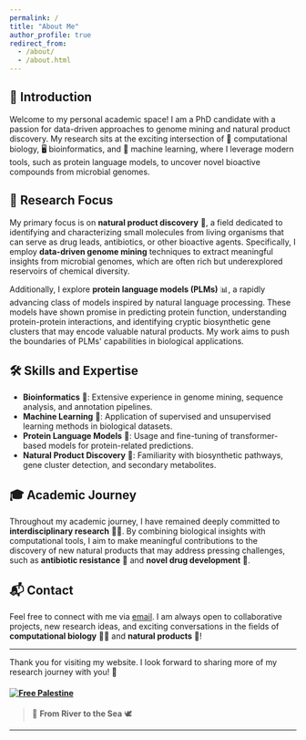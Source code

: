 ```yaml
---
permalink: /
title: "About Me"
author_profile: true
redirect_from: 
  - /about/
  - /about.html
---
```



## 🌱 Introduction

Welcome to my personal academic space! I am a PhD candidate with a passion for data-driven approaches to genome mining and natural product discovery. My research sits at the exciting intersection of 🧬 computational biology, 🖥️ bioinformatics, and 🤖 machine learning, where I leverage modern tools, such as protein language models, to uncover novel bioactive compounds from microbial genomes.

## 🔬 Research Focus

My primary focus is on **natural product discovery** 🌿, a field dedicated to identifying and characterizing small molecules from living organisms that can serve as drug leads, antibiotics, or other bioactive agents. Specifically, I employ **data-driven genome mining** techniques to extract meaningful insights from microbial genomes, which are often rich but underexplored reservoirs of chemical diversity.

Additionally, I explore **protein language models (PLMs)** 📊, a rapidly advancing class of models inspired by natural language processing. These models have shown promise in predicting protein function, understanding protein-protein interactions, and identifying cryptic biosynthetic gene clusters that may encode valuable natural products. My work aims to push the boundaries of PLMs' capabilities in biological applications.

## 🛠️ Skills and Expertise

- **Bioinformatics** 🧬: Extensive experience in genome mining, sequence analysis, and annotation pipelines.
- **Machine Learning** 🤖: Application of supervised and unsupervised learning methods in biological datasets.
- **Protein Language Models** 🧠: Usage and fine-tuning of transformer-based models for protein-related predictions.
- **Natural Product Discovery** 🌿: Familiarity with biosynthetic pathways, gene cluster detection, and secondary metabolites.

## 🎓 Academic Journey

Throughout my academic journey, I have remained deeply committed to **interdisciplinary research** 🧑‍🔬. By combining biological insights with computational tools, I aim to make meaningful contributions to the discovery of new natural products that may address pressing challenges, such as **antibiotic resistance** 🦠 and **novel drug development** 💊.

## 📬 Contact

Feel free to connect with me via [email](mailto:h.xiang@siat.ac.cn). I am always open to collaborative projects, new research ideas, and exciting conversations in the fields of **computational biology** 🧑‍🔬 and **natural products** 🌱!

---

Thank you for visiting my website. I look forward to sharing more of my research journey with you! 🚀

#### [![Free Palestine](https://readme-typing-svg.demolab.com?font=Roboto+mono&size=40&duration=2000&pause=1000&color=000000&vCenter=true&multiline=true&random=true&width=1200&height=100&lines=%F0%9F%87%B5%F0%9F%87%B8+In+Memory+of+Innocent+Lives+Lost+in+the+World)](https://git.io/typing-svg)
> 🌊 **From River to the Sea**  🕊️
---

